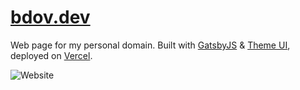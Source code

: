 # [bdov.dev](https://bdov.dev)

Web page for my personal domain. Built with [GatsbyJS](https://www.gatsbyjs.com/) & [Theme UI](https://theme-ui.com/), deployed on [Vercel](https://vercel.com).

<p>
  <img
    alt="Website"
    src="https://img.shields.io/website/https/bdov.dev?down_color=lightgrey&down_message=down&up_color=blue&up_message=up"
  >
</p>
